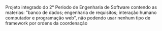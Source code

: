 Projeto integrado do 2° Periodo de Engenharia de Software contendo as materias: "banco de dados; engenharia de requisitos; interação humano computador e programação web", não podendo usar nenhum tipo de framework por ordens da coordenação 
